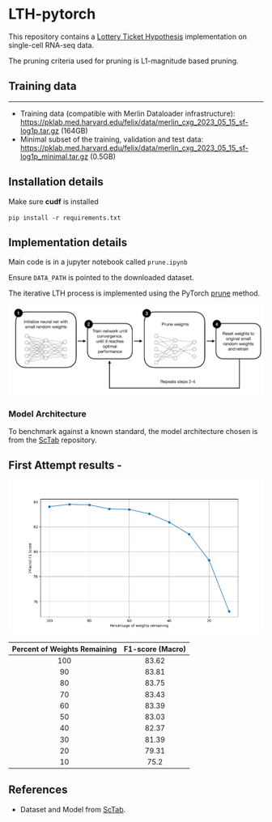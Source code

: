 # LTH-pytorch

This repository contains a [Lottery Ticket Hypothesis](https://arxiv.org/pdf/1803.03635.pdf) implementation on single-cell RNA-seq data.

The pruning criteria used for pruning is L1-magnitude based pruning.

## Training data
-----
* Training data (compatible with Merlin Dataloader infrastructure): https://pklab.med.harvard.edu/felix/data/merlin_cxg_2023_05_15_sf-log1p.tar.gz (164GB) 
* Minimal subset of the training, validation and test data: https://pklab.med.harvard.edu/felix/data/merlin_cxg_2023_05_15_sf-log1p_minimal.tar.gz (0.5GB)

## Installation details

Make sure **cudf** is installed 

`pip install -r requirements.txt`

## Implementation details

Main code is in a jupyter notebook called `prune.ipynb`

Ensure `DATA_PATH` is pointed to the downloaded dataset.

The iterative LTH process is implemented using the PyTorch [prune](https://pytorch.org/tutorials/intermediate/pruning_tutorial.html) method.

![example1](assets/iter_process.png)

### Model Architecture

To benchmark against a known standard, the model architecture chosen is from the [ScTab](https://github.com/theislab/scTab/blob/devel/cellnet/models.py) repository.

## First Attempt results - 

![example](assets/f1_plot.png)

| Percent of Weights Remaining | F1-score (Macro)   |
| :---:   | :---: |
| 100 | 83.62   |
| 90 | 83.81   |
| 80 | 83.75   |
| 70 | 83.43   |
| 60 | 83.39   |
| 50 | 83.03   |
| 40 | 82.37   |
| 30 | 81.39   |
| 20 | 79.31   |
| 10 | 75.2   |

## References

* Dataset and Model from [ScTab](https://github.com/theislab/scTab/tree/devel).